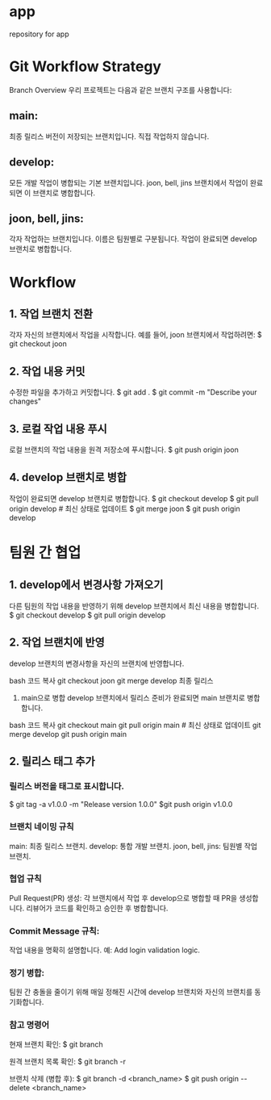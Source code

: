 # app
repository for app


# Git Workflow Strategy
Branch Overview
우리 프로젝트는 다음과 같은 브랜치 구조를 사용합니다:

## main:
최종 릴리스 버전이 저장되는 브랜치입니다.
직접 작업하지 않습니다.

## develop:
모든 개발 작업이 병합되는 기본 브랜치입니다.
joon, bell, jins 브랜치에서 작업이 완료되면 이 브랜치로 병합합니다.

## joon, bell, jins:
각자 작업하는 브랜치입니다.
이름은 팀원별로 구분됩니다.
작업이 완료되면 develop 브랜치로 병합합니다.


# Workflow
## 1. 작업 브랜치 전환
각자 자신의 브랜치에서 작업을 시작합니다.
예를 들어, joon 브랜치에서 작업하려면:
$ git checkout joon

## 2. 작업 내용 커밋
수정한 파일을 추가하고 커밋합니다.
$ git add .
$ git commit -m "Describe your changes"

## 3. 로컬 작업 내용 푸시
로컬 브랜치의 작업 내용을 원격 저장소에 푸시합니다.
$ git push origin joon

## 4. develop 브랜치로 병합
작업이 완료되면 develop 브랜치로 병합합니다.
$ git checkout develop
$ git pull origin develop  # 최신 상태로 업데이트
$ git merge joon
$ git push origin develop

# 팀원 간 협업
## 1. develop에서 변경사항 가져오기
다른 팀원의 작업 내용을 반영하기 위해 develop 브랜치에서 최신 내용을 병합합니다.
$ git checkout develop
$ git pull origin develop

## 2. 작업 브랜치에 반영
develop 브랜치의 변경사항을 자신의 브랜치에 반영합니다.

bash
코드 복사
git checkout joon
git merge develop
최종 릴리스
1. main으로 병합
develop 브랜치에서 릴리스 준비가 완료되면 main 브랜치로 병합합니다.

bash
코드 복사
git checkout main
git pull origin main  # 최신 상태로 업데이트
git merge develop
git push origin main

## 2. 릴리스 태그 추가
### 릴리스 버전을 태그로 표시합니다.
$ git tag -a v1.0.0 -m "Release version 1.0.0"
$git push origin v1.0.0

### 브랜치 네이밍 규칙
main: 최종 릴리스 브랜치.
develop: 통합 개발 브랜치.
joon, bell, jins: 팀원별 작업 브랜치.

### 협업 규칙
Pull Request(PR) 생성:
각 브랜치에서 작업 후 develop으로 병합할 때 PR을 생성합니다.
리뷰어가 코드를 확인하고 승인한 후 병합합니다.

### Commit Message 규칙:
작업 내용을 명확히 설명합니다.
예: Add login validation logic.

### 정기 병합:
팀원 간 충돌을 줄이기 위해 매일 정해진 시간에 develop 브랜치와 자신의 브랜치를 동기화합니다.

### 참고 명령어
현재 브랜치 확인:
$ git branch

원격 브랜치 목록 확인:
$ git branch -r

브랜치 삭제 (병합 후):
$ git branch -d <branch_name>
$ git push origin --delete <branch_name>
